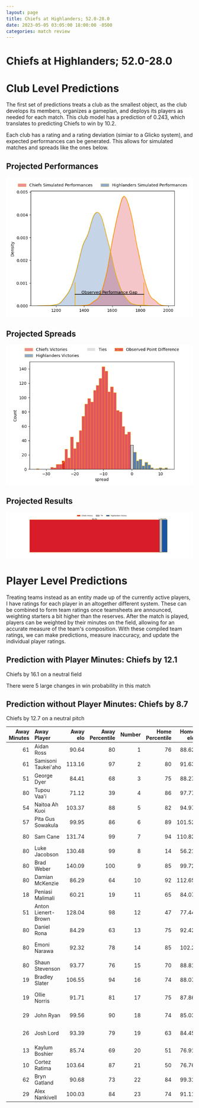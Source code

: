 ```yaml
---  
layout: page  
title: Chiefs at Highlanders; 52.0-28.0  
date: 2023-05-05 03:05:00 18:00:00 -0500  
categories: match review  
---
```

# Chiefs at Highlanders; 52.0-28.0

# Club Level Predictions


The first set of predictions treats a club as the smallest object, as the club develops its members, organizes a gameplan, and deploys its players as needed for each match. This club model has a prediction of 0.243, which translates to predicting Chiefs to win by 10.2.

Each club has a rating and a rating deviation (simiar to a Glicko system), and expected performances can be generated. This allows for simulated matches and spreads like the ones below.
## Projected Performances


![Projected Performances](plots/performances_2023-05-05-Highlanders-Chiefs.png)
## Projected Spreads


![Projected Spreads](plots/spreads_2023-05-05-Highlanders-Chiefs.png)
## Projected Results


![Projected Results](plots/resultbar_2023-05-05-Highlanders-Chiefs.png)
# Player Level Predictions


Treating teams instead as an entity made up of the currently active players, I have ratings for each player in an altogether different system. These can be combined to form team ratings once teamsheets are announced, weighting starters a bit higher than the reserves. After the match is played, players can be weighted by their minutes on the field, allowing for an accurate measure of the team's composition. With these compiled team ratings, we can make predictions, measure inaccuracy, and update the individual player ratings.
## Prediction with Player Minutes: Chiefs by 12.1


Chiefs by 16.1 on a neutral field

There were 5 large changes in win probability in this match
## Prediction without Player Minutes: Chiefs by 8.7


Chiefs by 12.7 on a neutral pitch



|   Away Minutes | Away Player         |   Away elo |   Away Percentile |   Number |   Home Percentile |   Home elo | Home Player          |   Home Minutes |
|---------------:|:--------------------|-----------:|------------------:|---------:|------------------:|-----------:|:---------------------|---------------:|
|             61 | Aidan Ross          |      90.64 |                80 |        1 |                76 |      88.62 | Ethan de Groot       |             62 |
|             61 | Samisoni Taukei'aho |     113.16 |                97 |        2 |                80 |      91.63 | Andrew Makalio       |             51 |
|             51 | George Dyer         |      84.41 |                68 |        3 |                75 |      88.27 | Jermaine Ainsley     |             54 |
|             80 | Tupou Vaa'i         |      71.12 |                39 |        4 |                86 |      97.77 | Fabian Holland       |             26 |
|             54 | Naitoa Ah Kuoi      |     103.37 |                88 |        5 |                82 |      94.97 | Josh Dickson         |             72 |
|             57 | Pita Gus Sowakula   |      99.95 |                86 |        6 |                89 |     101.52 | Shannon Frizell      |             80 |
|             80 | Sam Cane            |     131.74 |                99 |        7 |                94 |     110.82 | Billy Harmon         |             80 |
|             80 | Luke Jacobson       |     130.48 |                99 |        8 |                14 |      56.21 | Hugh Renton          |             80 |
|             80 | Brad Weber          |     140.09 |               100 |        9 |                85 |      99.72 | Aaron Smith          |             62 |
|             80 | Damian McKenzie     |      86.29 |                64 |       10 |                92 |     112.65 | Freddie Burns        |             64 |
|             18 | Peniasi Malimali    |      60.21 |                19 |       11 |                65 |      84.07 | Scott Gregory        |             69 |
|             51 | Anton Lienert-Brown |     128.04 |                98 |       12 |                47 |      77.44 | Thomas Umaga-Jensen  |             80 |
|             80 | Daniel Rona         |      84.29 |                63 |       13 |                75 |      92.42 | Fetuli Paea          |             80 |
|             80 | Emoni Narawa        |      92.32 |                78 |       14 |                85 |     102.2  | Connor Garden-Bachop |             73 |
|             80 | Shaun Stevenson     |      93.77 |                76 |       15 |                70 |      88.81 | Sam Gilbert          |             80 |
|             19 | Bradley Slater      |     106.55 |                94 |       16 |                74 |      88.07 | Rhys Marshall        |             29 |
|             19 | Ollie Norris        |      91.71 |                81 |       17 |                75 |      87.86 | Dan Lienert-Brown    |             18 |
|             29 | John Ryan           |      99.56 |                90 |       18 |                74 |      85.03 | Saula Mau            |             26 |
|             26 | Josh Lord           |      93.39 |                79 |       19 |                63 |      84.45 | Marino Mikaele-Tu'u  |              8 |
|             13 | Kaylum Boshier      |      85.74 |                69 |       20 |                51 |      76.91 | Sean Withy           |             54 |
|             10 | Cortez Ratima       |     103.64 |                87 |       21 |                50 |      76.76 | Folau Fakatava       |             18 |
|             62 | Bryn Gatland        |      90.68 |                73 |       22 |                84 |      99.31 | Mitch Hunt           |             16 |
|             29 | Alex Nankivell      |     100.03 |                84 |       23 |                74 |      91.11 | Jona Nareki          |             18 |

